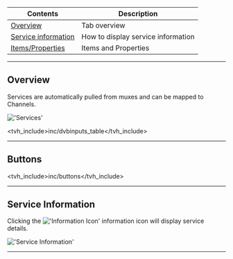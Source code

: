 Contents                                   | Description
-------------------------------------------|------------------------
[Overview](#overview)                      | Tab overview
[Service information](#service-information)| How to display service information
[Items/Properties](#items)                 | Items and Properties

---

## Overview

Services are automatically pulled from muxes and can be mapped to Channels.

!['Services'](static/img/doc/dvbinputs/dvbinput_service.png)

<tvh_include>inc/dvbinputs_table</tvh_include>

---

## Buttons

<tvh_include>inc/buttons</tvh_include>

---

## Service Information

Clicking the !['Information Icon'](static/img/doc/icons/information.png) 
information icon will display service details.

!['Service Information'](static/img/doc/dvbinputs/dvbinput_service_info.png)

---
